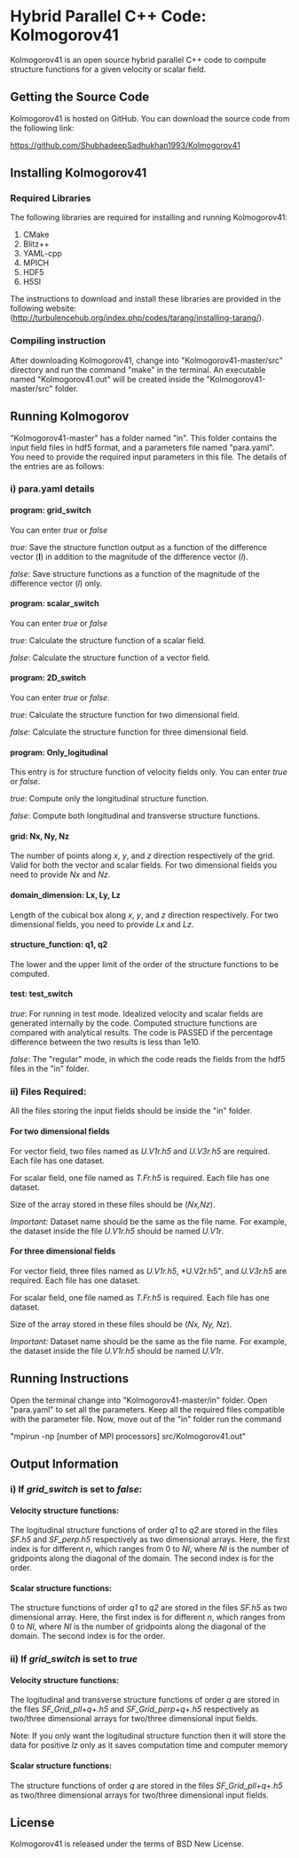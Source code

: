 # Hybrid Parallel C++ Code: Kolmogorov41

Kolmogorov41 is an open source hybrid parallel C++ code to compute structure functions for a given velocity or scalar field.

## Getting the Source Code

Kolmogorov41 is hosted on GitHub. You can download the source code from the following link:

https://github.com/ShubhadeepSadhukhan1993/Kolmogorov41

## Installing Kolmogorov41

### Required Libraries

The following libraries are required for installing and running Kolmogorov41:

1. CMake
2. Blitz++
3. YAML-cpp 
4. MPICH
5. HDF5
6. H5SI

The instructions to download and install these libraries are provided in the following website:(http://turbulencehub.org/index.php/codes/tarang/installing-tarang/).

###  Compiling instruction

After downloading Kolmogorov41, change into "Kolmogorov41-master/src" directory and run the command "make" in the terminal. An executable named "Kolmogorov41.out" will be created inside the "Kolmogorov41-master/src" folder.

## Running Kolmogorov
"Kolmogorov41-master" has a folder named "in". This folder contains the input field files in hdf5 format, and a parameters file named "para.yaml". You need to provide the required input parameters in this file. The details of the entries are as follows:


### i) para.yaml details

#### program: grid_switch

You can enter *true* or *false* 

*true*: Save the structure function output as a function of the difference vector (**l**) in addition to the magnitude of the difference vector (*l*).
 
*false*: Save structure functions as a function of the magnitude of the difference vector (*l*) only.

#### program: scalar_switch

You can enter *true* or *false*

*true*: Calculate the structure function of a scalar field. 

*false*: Calculate the structure function of a vector field. 

#### program: 2D_switch

You can enter *true* or *false*.

*true*: Calculate the structure function for two dimensional field. 

*false*: Calculate the structure function for three dimensional field.

#### program: Only_logitudinal

This entry is for structure function of velocity  fields only. You can enter *true* or *false*.

*true*: Compute only the longitudinal structure function.

*false*: Compute both longitudinal and transverse structure functions.

#### grid: Nx, Ny, Nz

The number of points along *x*, *y*, and *z* direction respectively of the  grid. Valid for both the vector and scalar fields. 
For two dimensional fields you need to provide *Nx* and *Nz*.

#### domain_dimension: Lx, Ly, Lz

Length of the cubical box along *x*, *y*, and *z* direction respectively. 
For two dimensional fields, you need to provide *Lx* and *Lz*. 


#### structure_function: q1, q2

The lower and the upper limit of the order of the structure functions to be computed.

#### test: test_switch

*true*: For running in test mode. Idealized velocity and scalar fields are generated internally by the code. Computed structure functions are compared with analytical results. The code is PASSED if the percentage difference between the two results is less than 1e10.

*false*: The "regular" mode, in which the code reads the fields from the hdf5 files in the "in" folder.

### ii) Files Required:

All the files storing the input fields should be inside the "in" folder.

#### For two dimensional fields

For vector field, two files named as *U.V1r.h5* and *U.V3r.h5* are required. Each file has one dataset.

For scalar field, one file named as *T.Fr.h5* is required. Each file has one dataset.

Size of the array stored in these files should be (*Nx,Nz*). 

*Important:* Dataset name should be the same as the file name. For example, the dataset inside the file *U.V1r.h5* should be named *U.V1r*.

#### For three dimensional fields

For vector field, three files named as *U.V1r.h5*, *U.V2r.h5", and *U.V3r.h5* are required. Each file has one dataset.

For scalar field, one file named as *T.Fr.h5* is required. Each file has one dataset.

Size of the array stored in these files should be (*Nx, Ny, Nz*). 

*Important:* Dataset name should be the same as the file name. For example, the dataset inside the file *U.V1r.h5* should be named *U.V1r*.

## Running Instructions
Open the terminal change into "Kolmogorov41-master/in" folder. Open "para.yaml" to set all the parameters. Keep all the required files compatible with the parameter file. Now, move out of the "in" folder run the command

"mpirun -np [number of MPI processors] src/Kolmogorov41.out"


## Output Information

### i) If *grid_switch* is set to *false*:

#### Velocity structure functions:

The logitudinal  structure functions of order *q1* to *q2* are stored in the files *SF.h5* and *SF_perp.h5* respectively as two dimensional arrays. Here, the first index is for different *n*, which ranges from 0 to *Nl*, where *Nl* is the number of gridpoints along the diagonal of the domain. The second index is for the order.

#### Scalar structure functions:

The structure functions of order *q1* to *q2* are stored in the files *SF.h5* as two dimensional array. Here, the first index is for different *n*, which ranges from 0 to *Nl*, where *Nl* is the number of gridpoints along the diagonal of the domain. The second index is for the order.

### ii) If *grid_switch* is set to *true*

#### Velocity structure functions:

The logitudinal and transverse structure functions of order *q* are stored in the files *SF_Grid_pll*+*q*+*.h5* and *SF_Grid_perp*+*q*+*.h5* respectively as two/three dimensional arrays for two/three dimensional input fields. 

Note: If you only want the logitudinal structure function then it will store the data for positive *lz* only as it saves computation time and computer memory

#### Scalar structure functions:

The structure functions of order *q* are stored in the files *SF_Grid_pll*+*q*+*.h5* as two/three dimensional arrays for two/three dimensional input fields. 

## License

Kolmogorov41 is released under the terms of BSD New License.

